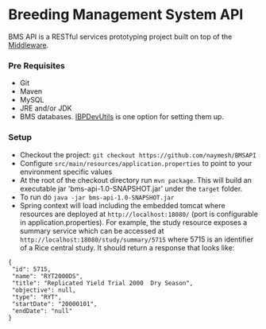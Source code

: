 Breeding Management System API
==============================
BMS API is a RESTful services prototyping project built on top of the [Middleware].

### Pre Requisites ###
* Git
* Maven
* MySQL
* JRE and/or JDK
* BMS databases. [IBPDevUtils] is one option for setting them up.

### Setup ###
* Checkout the project: `git checkout https://github.com/naymesh/BMSAPI`
* Configure `src/main/resources/application.properties` to point to your environment specific values
* At the root of the checkout directory run `mvn package`. This will build an executable jar 'bms-api-1.0-SNAPSHOT.jar' under the `target` folder.
* To run do `java -jar bms-api-1.0-SNAPSHOT.jar`
* Spring context will load including the embedded tomcat where resources are deployed at `http://localhost:18080/` (port is configurable in application.properties). For example, the study resource exposes a summary service which can be accessed at `http://localhost:18080/study/summary/5715` where 5715 is an identifier of a Rice central study. It should return a response that looks like:
```
{
 "id": 5715,
 "name": "RYT2000DS",
 "title": "Replicated Yield Trial 2000  Dry Season",
 "objective": null,
 "type": "RYT",
 "startDate": "20000101",
 "endDate": "null"
}
```

[IBPDevUtils]:https://github.com/naymesh/IBPDevUtil
[Middleware]:https://github.com/naymesh/IBPDevUtilIBPMiddleware

